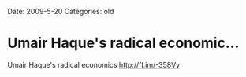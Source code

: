 Date: 2009-5-20
Categories: old

# Umair Haque's radical economic...

Umair Haque's radical economics <a href="http://ff.im/-358Vy" rel="nofollow">http://ff.im/-358Vy</a>
